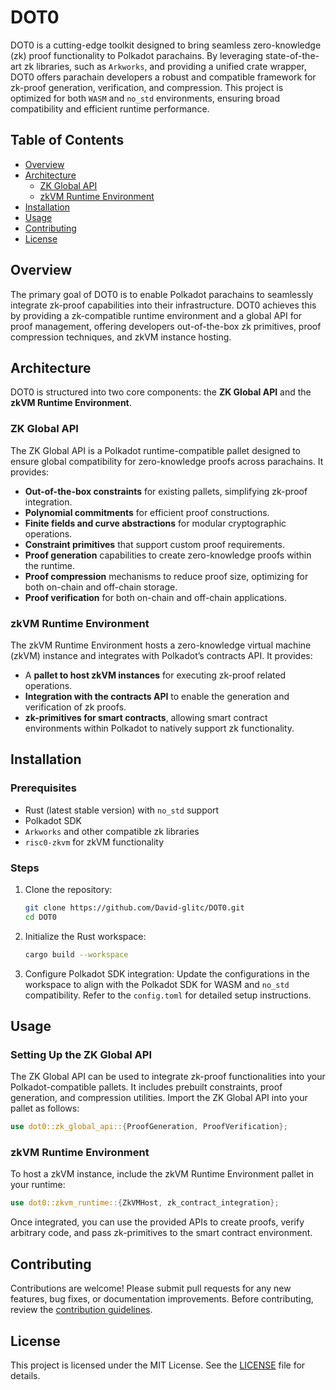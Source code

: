 # DOT0

DOT0 is a cutting-edge toolkit designed to bring seamless zero-knowledge (zk) proof functionality to Polkadot parachains. By leveraging state-of-the-art zk libraries, such as `Arkworks`, and providing a unified crate wrapper, DOT0 offers parachain developers a robust and compatible framework for zk-proof generation, verification, and compression. This project is optimized for both `WASM` and `no_std` environments, ensuring broad compatibility and efficient runtime performance.

## Table of Contents
- [Overview](#overview)
- [Architecture](#architecture)
    - [ZK Global API](#zk-global-api)
    - [zkVM Runtime Environment](#zkvm-runtime-environment)
- [Installation](#installation)
- [Usage](#usage)
- [Contributing](#contributing)
- [License](#license)

## Overview

The primary goal of DOT0 is to enable Polkadot parachains to seamlessly integrate zk-proof capabilities into their infrastructure. DOT0 achieves this by providing a zk-compatible runtime environment and a global API for proof management, offering developers out-of-the-box zk primitives, proof compression techniques, and zkVM instance hosting.

## Architecture

DOT0 is structured into two core components: the **ZK Global API** and the **zkVM Runtime Environment**.

### ZK Global API

The ZK Global API is a Polkadot runtime-compatible pallet designed to ensure global compatibility for zero-knowledge proofs across parachains. It provides:

- **Out-of-the-box constraints** for existing pallets, simplifying zk-proof integration.
- **Polynomial commitments** for efficient proof constructions.
- **Finite fields and curve abstractions** for modular cryptographic operations.
- **Constraint primitives** that support custom proof requirements.
- **Proof generation** capabilities to create zero-knowledge proofs within the runtime.
- **Proof compression** mechanisms to reduce proof size, optimizing for both on-chain and off-chain storage.
- **Proof verification** for both on-chain and off-chain applications.

### zkVM Runtime Environment

The zkVM Runtime Environment hosts a zero-knowledge virtual machine (zkVM) instance and integrates with Polkadot’s contracts API. It provides:

- A **pallet to host zkVM instances** for executing zk-proof related operations.
- **Integration with the contracts API** to enable the generation and verification of zk proofs.
- **zk-primitives for smart contracts**, allowing smart contract environments within Polkadot to natively support zk functionality.

## Installation

### Prerequisites

- Rust (latest stable version) with `no_std` support
- Polkadot SDK
- `Arkworks` and other compatible zk libraries
- `risc0-zkvm` for zkVM functionality

### Steps

1. Clone the repository:
    ```bash
    git clone https://github.com/David-glitc/DOT0.git
    cd DOT0
    ```

2. Initialize the Rust workspace:
    ```bash
    cargo build --workspace
    ```

3. Configure Polkadot SDK integration:
   Update the configurations in the workspace to align with the Polkadot SDK for WASM and `no_std` compatibility. Refer to the `config.toml` for detailed setup instructions.

## Usage

### Setting Up the ZK Global API

The ZK Global API can be used to integrate zk-proof functionalities into your Polkadot-compatible pallets. It includes prebuilt constraints, proof generation, and compression utilities. Import the ZK Global API into your pallet as follows:

```rust
use dot0::zk_global_api::{ProofGeneration, ProofVerification};
```

### zkVM Runtime Environment

To host a zkVM instance, include the zkVM Runtime Environment pallet in your runtime:

```rust
use dot0::zkvm_runtime::{ZkVMHost, zk_contract_integration};
```

Once integrated, you can use the provided APIs to create proofs, verify arbitrary code, and pass zk-primitives to the smart contract environment.

## Contributing

Contributions are welcome! Please submit pull requests for any new features, bug fixes, or documentation improvements. Before contributing, review the [contribution guidelines](CONTRIBUTING.md).

## License

This project is licensed under the MIT License. See the [LICENSE](LICENSE) file for details.